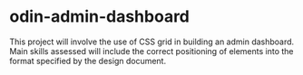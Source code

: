 # odin-admin-dashboard

This project will involve the use of CSS grid in building an admin dashboard. Main skills assessed will include the correct positioning of elements into the format specified by the design document. 